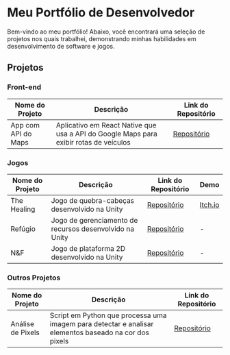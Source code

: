 # Meu Portfólio de Desenvolvedor  
Bem-vindo ao meu portfólio! Abaixo, você encontrará uma seleção de projetos nos quais trabalhei, demonstrando minhas habilidades em desenvolvimento de software e jogos.

## Projetos

### Front-end
| Nome do Projeto         | Descrição                                        | Link do Repositório                       |
|-------------------------|--------------------------------------------------|-------------------------------------------|
| App com API do Maps     | Aplicativo em React Native que usa a API do Google Maps para exibir rotas de veículos | [Repositório](https://github.com/Gu1san/DesafioSoftruck) |

### Jogos
| Nome do Projeto         | Descrição                                        | Link do Repositório                       | Demo                                     |
|-------------------------|--------------------------------------------------|-------------------------------------------|------------------------------------------|
| The Healing             | Jogo de quebra-cabeças desenvolvido na Unity     | [Repositório](https://github.com/Gu1san/GameJam2024-1)     | [Itch.io](https://yrving-souza.itch.io/the-healing) |
| Refúgio                 | Jogo de gerenciamento de recursos desenvolvido na Unity | [Repositório](https://github.com/Gu1san/Game-Jam-2024-2)     | -                                       |
| N&F                     | Jogo de plataforma 2D desenvolvido na Unity      | [Repositório](https://github.com/Gu1san/N_F)              | -                                       |

### Outros Projetos
| Nome do Projeto         | Descrição                                        | Link do Repositório                       |
|-------------------------|--------------------------------------------------|-------------------------------------------|
| Análise de Pixels       | Script em Python que processa uma imagem para detectar e analisar elementos baseado na cor dos pixels | [Repositório](https://github.com/Gu1san/Meteor-Challenge)  |
